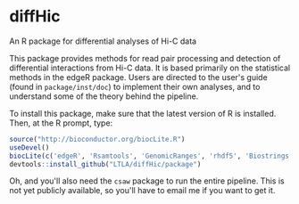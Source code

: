 diffHic
=======

An R package for differential analyses of Hi-C data

This package provides methods for read pair processing and detection of differential interactions from Hi-C data. 
It is based primarily on the statistical methods in the edgeR package. 
Users are directed to the user's guide (found in `package/inst/doc`) to implement their own analyses, and to understand some of the theory behind the pipeline.

To install this package, make sure that the latest version of R is installed. Then, at the R prompt, type:
```R
source("http://bioconductor.org/biocLite.R")
useDevel()
biocLite(c('edgeR', 'Rsamtools', 'GenomicRanges', 'rhdf5', 'Biostrings', 'BSgenome'))
devtools::install_github("LTLA/diffHic/package")
```

Oh, and you'll also need the `csaw` package to run the entire pipeline.
This is not yet publicly available, so you'll have to email me if you want to get it.
